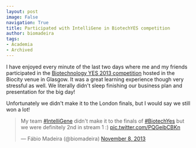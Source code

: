 ```yaml
---
layout: post
image: False
navigation: True
title: Participated with IntelliGene in BiotechYES competition
author: biomadeira
tags:
- Academia
- Archived
---
```


I have enjoyed every minute of the last two days where me and my friends participated in 
the [Biotechnology YES 2013 competition](http://www.biotechnologyyes.co.uk/biotechnologyyes/index.aspx) 
hosted in the Biocity venue in Glasgow. It was a great learning experience though very stressful as well. 
We literally didn't sleep finishing our business plan and presentation for the big day!
  
Unfortunately we didn't make it to the London finals, but I would say we still won a lot!

<blockquote class="twitter-tweet tw-align-center" lang="en"><p lang="en" dir="ltr">My team 
<a href="https://twitter.com/hashtag/IntelliGene?src=hash">#IntelliGene</a> didn&#39;t make it to the
finals of <a href="https://twitter.com/hashtag/BiotechYes?src=hash">#BiotechYes</a>&#10; but we were 
definitely 2nd in stream 1 :) <a href="http://t.co/PQGeibCBKn">pic.twitter.com/PQGeibCBKn</a></p>&mdash; 
Fábio Madeira (@biomadeira) <a href="https://twitter.com/biomadeira/status/398873168934211584">November 8, 2013</a></blockquote>
<script async src="//platform.twitter.com/widgets.js" charset="utf-8"></script>
